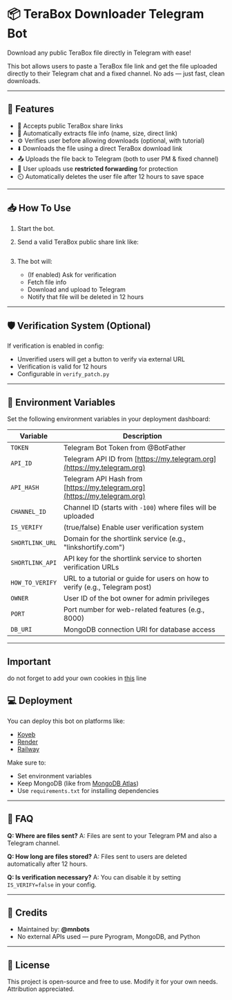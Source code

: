
# 📦 TeraBox Downloader Telegram Bot

Download any public TeraBox file directly in Telegram with ease!

This bot allows users to paste a TeraBox file link and get the file uploaded directly to their Telegram chat and a fixed channel. No ads — just fast, clean downloads.

---

## 🚀 Features

* 🔗 Accepts public TeraBox share links
* 🧠 Automatically extracts file info (name, size, direct link)
* ⚙️ Verifies user before allowing downloads (optional, with tutorial)
* ⬇️ Downloads the file using a direct TeraBox download link
* 📤 Uploads the file back to Telegram (both to user PM & fixed channel)
* 🔐 User uploads use **restricted forwarding** for protection
* ⏲️ Automatically deletes the user file after 12 hours to save space

---

## 📥 How To Use

1. Start the bot.
2. Send a valid TeraBox public share link like:

   ``` https://terabox.app/s/1abcD...XYZ
   
3. The bot will:

   * (If enabled) Ask for verification
   * Fetch file info
   * Download and upload to Telegram
   * Notify that file will be deleted in 12 hours

---

## 🛡️ Verification System (Optional)

If verification is enabled in config:

* Unverified users will get a button to verify via external URL
* Verification is valid for 12 hours
* Configurable in `verify_patch.py`

---

## 🔧 Environment Variables

Set the following environment variables in your deployment dashboard:

| Variable        | Description                                                               |
| --------------- | ------------------------------------------------------------------------- |
| `TOKEN`         | Telegram Bot Token from @BotFather                                        |
| `API_ID`        | Telegram API ID from [https://my.telegram.org](https://my.telegram.org)   |
| `API_HASH`      | Telegram API Hash from [https://my.telegram.org](https://my.telegram.org) |
| `CHANNEL_ID`    | Channel ID (starts with `-100`) where files will be uploaded              |
| `IS_VERIFY`     | (true/false) Enable user verification system                              |
| `SHORTLINK_URL` | Domain for the shortlink service (e.g., "linkshortify.com")               |
| `SHORTLINK_API` | API key for the shortlink service to shorten verification URLs             |
| `HOW_TO_VERIFY` | URL to a tutorial or guide for users on how to verify (e.g., Telegram post)|
| `OWNER`         | User ID of the bot owner for admin privileges                              |
| `PORT`          | Port number for web-related features (e.g., 8000)                          |
| `DB_URI`        | MongoDB connection URI for database access                                |

---
## Important
do not forget to add your own cookies in [this](https://github.com/MNTGXO/MN-TeraBox-Downloader-Bot/blob/main/plugins/tera.py#L26) line
## 💻 Deployment

You can deploy this bot on platforms like:

* [Koyeb](https://www.koyeb.com/)
* [Render](https://render.com/)
* [Railway](https://railway.app/)

Make sure to:

* Set environment variables
* Keep MongoDB (like from [MongoDB Atlas](https://www.mongodb.com/cloud/atlas))
* Use `requirements.txt` for installing dependencies

---

## 🙋 FAQ

**Q: Where are files sent?**
A: Files are sent to your Telegram PM and also a Telegram channel.

**Q: How long are files stored?**
A: Files sent to users are deleted automatically after 12 hours.

**Q: Is verification necessary?**
A: You can disable it by setting `IS_VERIFY=false` in your config.

---

## 🤝 Credits

* Maintained by: **@mnbots**
* No external APIs used — pure Pyrogram, MongoDB, and Python

---

## 📜 License

This project is open-source and free to use. Modify it for your own needs. Attribution appreciated.
